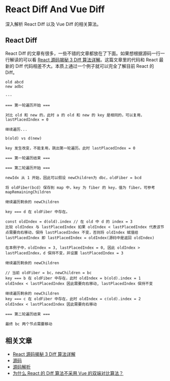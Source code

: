 # React Diff And Vue Diff

深入解析 React Diff 以及 Vue Diff 的相关算法。

## React Diff

React Diff 的文章有很多，一些不错的文章都放在了下面。如果想根据源码一行一行解读的可以看 [React 源码揭秘 3 Diff 算法详解](https://juejin.cn/post/6844904167472005134)。这篇文章里的代码和 React 最新的 Diff 代码相差不大。本质上通过一个例子就可以完全了解目前 React 的 Diff。

```text
old abcd
new adbc

---

=== 第一轮遍历开始 ===

对比 old 和 new 的，此时 a 的 old 和 new 的 key 是相同的，可以复用， lastPlacedIndex = 0

继续遍历...

b(old) vs d(new)

key 发生改变，不能复用，跳出第一轮遍历。此时 lastPlacedIndex = 0

=== 第一轮遍历结束 ===

=== 第二轮遍历开始 ===

newIdx 从 1 开始，因此可以假设 newChildren为 dbc，oldFiber = bcd

将 oldFiber(bcd) 保存到 map 中，key 为 fiber 的 key，值为 fiber。可参考 mapRemainingChildren

继续遍历剩余的 newChildren

key === d 在 oldFiber 中存在。

const oldIndex = d(old).index // 在 old 中 d 的 index = 3
比较 oldIndex 与 lastPlacedIndex 如果 oldIndex < lastPlacedIndex 代表该节点需要向右移动，保持 lastPlacedIndex 不变，否则将 oldIndex 赋值给 lastPlacedIndex 即 lastPlacedIndex = oldIndex(源码中是返回 oldIndex)

在本例子中，oldIndex = 3, lastPlacedIndex = 0, 因此 oldIndex > lastPlacedIndex，d 保持不变，并设置 lastPlacedIndex = 3

继续遍历剩余的 newChildren

// 当前 oldFiber = bc，newChildren = bc
key === b 在 oldFiber 中存在，此时 oldIndex = b(old).index = 1
oldIndex < lastPlacedIndex 因此需要向右移动, lastPlacedIndex 保持不变

继续遍历剩余的 newChildren
key === c 在 oldFiber 中存在，此时 oldIndex = c(old).index = 2
oldIndex < lastPlacedIndex 因此需要向右移动

=== 第二轮遍历结束 ===

最终 bc 两个节点需要移动
```

## 相关文章

- [React 源码揭秘 3 Diff 算法详解](https://juejin.cn/post/6844904167472005134)
- [源码](https://github.com/facebook/react/blob/bd081376665f5f081dcf4bf72f06b7e563c8046d/packages/react-reconciler/src/ReactChildFiber.new.js#L736)
- [源码解析](https://github.com/BetaSu/big-react/blob/master/packages/react-reconciler/ReactChildFiber.js#L265)
- [为什么 React 的 Diff 算法不采用 Vue 的双端对比算法？](https://juejin.cn/post/7116141318853623839)
